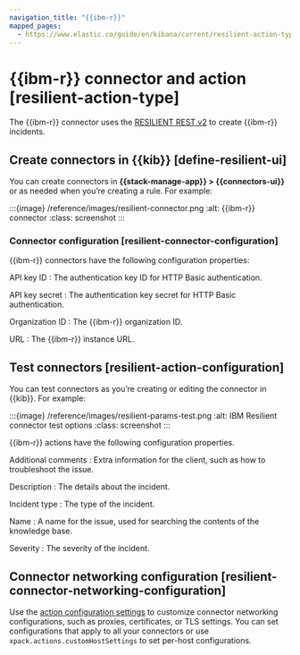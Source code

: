 ```yaml
---
navigation_title: "{{ibm-r}}"
mapped_pages:
  - https://www.elastic.co/guide/en/kibana/current/resilient-action-type.html
---
```


# {{ibm-r}} connector and action [resilient-action-type]


The {{ibm-r}} connector uses the [RESILIENT REST v2](https://developer.ibm.com/security/resilient/rest/) to create {{ibm-r}} incidents.


## Create connectors in {{kib}} [define-resilient-ui]

You can create connectors in **{{stack-manage-app}} > {{connectors-ui}}** or as needed when you’re creating a rule. For example:

:::{image} /reference/images/resilient-connector.png
:alt: {{ibm-r}} connector
:class: screenshot
:::


### Connector configuration [resilient-connector-configuration]

{{ibm-r}} connectors have the following configuration properties:

API key ID
:   The authentication key ID for HTTP Basic authentication.

API key secret
:   The authentication key secret for HTTP Basic authentication.

Organization ID
:   The {{ibm-r}} organization ID.

URL
:   The {{ibm-r}} instance URL.


## Test connectors [resilient-action-configuration]

You can test connectors as you’re creating or editing the connector in {{kib}}. For example:

:::{image} /reference/images/resilient-params-test.png
:alt: IBM Resilient connector test options
:class: screenshot
:::

{{ibm-r}} actions have the following configuration properties.

Additional comments
:   Extra information for the client, such as how to troubleshoot the issue.

Description
:   The details about the incident.

Incident type
:   The type of the incident.

Name
:   A name for the issue, used for searching the contents of the knowledge base.

Severity
:   The severity of the incident.


## Connector networking configuration [resilient-connector-networking-configuration]

Use the [action configuration settings](/reference/configuration-reference/alerting-settings.md#action-settings) to customize connector networking configurations, such as proxies, certificates, or TLS settings. You can set configurations that apply to all your connectors or use `xpack.actions.customHostSettings` to set per-host configurations.

